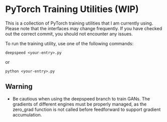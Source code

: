 # PyTorch Training Utilities (WIP)

This is a collection of PyTorch training utilities that I am currently using. Please note that the interfaces may change frequently. If you have checked out the correct commit, you should not encounter any issues.

To run the training utility, use one of the following commands:

```
deepspeed <your-entry>.py
```

or

```
python <your-entry>.py
```

## Warning

- Be cautious when using the deepspeed branch to train GANs. The gradients of different engines must be properly managed, as the zero_grad function is not called before feedforward to support gradient accumulation.
